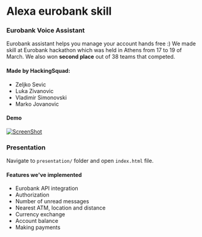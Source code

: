 # Alexa eurobank skill
### Eurobank Voice Assistant 
Eurobank assistant helps you manage your account hands free :) We made skill at Eurobank hackathon which was held in Athens from 17 to 19 of March. We also won **second place** out of 38 teams that competed.



#### Made by HackingSquad:
- Zeljko Sevic
- Luka Zivanovic
- Vladimir Simonovski
- Marko Jovanovic

#### Demo
[![ScreenShot](https://raw.github.com/fr1sk/alexa-eurobank-skill/master/demo/Screenshot%20from%202017-03-22%2012-04-59.png)](https://youtu.be/K-SEtwcHXHE)

### Presentation
Navigate to `presentation/` folder and open `index.html` file.

#### Features we've implemented
- Eurobank API integration
- Authorization
- Number of unread messages
- Nearest ATM, location and distance
- Currency exchange
- Account balance
- Making payments
            

